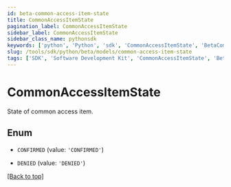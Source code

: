 ```yaml
---
id: beta-common-access-item-state
title: CommonAccessItemState
pagination_label: CommonAccessItemState
sidebar_label: CommonAccessItemState
sidebar_class_name: pythonsdk
keywords: ['python', 'Python', 'sdk', 'CommonAccessItemState', 'BetaCommonAccessItemState'] 
slug: /tools/sdk/python/beta/models/common-access-item-state
tags: ['SDK', 'Software Development Kit', 'CommonAccessItemState', 'BetaCommonAccessItemState']
---
```


# CommonAccessItemState

State of common access item.

## Enum

* `CONFIRMED` (value: `'CONFIRMED'`)

* `DENIED` (value: `'DENIED'`)

[[Back to top]](#) 

